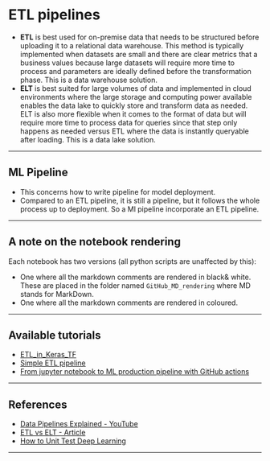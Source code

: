 # ETL pipelines
- **ETL** is best used for on-premise data that needs to be structured before uploading it to a relational data warehouse. This method is typically implemented when datasets are small and there are clear metrics that a business values because large datasets will require more time to process and parameters are ideally defined before the transformation phase. This is a data warehouse solution.
- **ELT** is best suited for large volumes of data and implemented in cloud environments where the large storage and computing power available enables the data lake to quickly store and transform data as needed. ELT is also more flexible when it comes to the format of data but will require more time to process data for queries since that step only happens as needed versus ETL where the data is instantly queryable after loading. This is a data lake solution.
***

## ML Pipeline
- This concerns how to write pipeline for model deployment. 
- Compared to an ETL pipeline, it is still a pipeline, but it follows the whole process up to deployment. So a Ml pipeline incorporate an ETL pipeline.
***

## A note on the notebook rendering
Each notebook has two versions (all python scripts are unaffected by this):
- One where all the markdown comments are rendered in black& white. These are placed in the folder named `GitHub_MD_rendering` where MD stands for MarkDown.
- One where all the markdown comments are rendered in coloured.
***

## Available tutorials
- [ETL_in_Keras_TF](https://github.com/kyaiooiayk/ETL-Pipelines-Notes/blob/main/tutorials/GitHub_MD_rendering/ETL_in_Keras_TF.ipynb)
- [Simple ETL pipeline](https://github.com/kyaiooiayk/ETL-Pipelines-Notes/blob/main/tutorials/GitHub_MD_rendering/Simple%20ETL%20pipeline.ipynb)
- [From jupyter notebook to ML production pipeline with GitHub actions](https://github.com/kyaiooiayk/CI-CD-Pipeline-with-GitHub-Actions)
***

## References
- [Data Pipelines Explained - YouTube](https://www.youtube.com/watch?v=6kEGUCrBEU0)
- [ETL vs ELT - Article](https://blog.hubspot.com/website/etl-vs-elt)
- [How to Unit Test Deep Learning](https://theaisummer.com/unit-test-deep-learning/)
***
